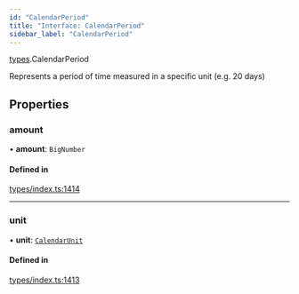 ```yaml
---
id: "CalendarPeriod"
title: "Interface: CalendarPeriod"
sidebar_label: "CalendarPeriod"
---
```


[types](../../../modules/Types/Types.md).CalendarPeriod

Represents a period of time measured in a specific unit (e.g. 20 days)

## Properties

### amount

• **amount**: `BigNumber`

#### Defined in

[types/index.ts:1414](https://github.com/F-OBrien/polymesh-sdk/blob/012f1745/src/types/index.ts#L1414)

___

### unit

• **unit**: [`CalendarUnit`](../../../enums/Types/CalendarUnit/CalendarUnit.md)

#### Defined in

[types/index.ts:1413](https://github.com/F-OBrien/polymesh-sdk/blob/012f1745/src/types/index.ts#L1413)
